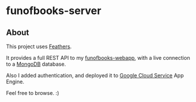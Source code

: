 # funofbooks-server

## About

This project uses [Feathers](http://feathersjs.com).

It provides a full REST API to my [funofbooks-webapp](https://github.com/lantos14/funofbooks-webapp), with a live connection to a [MongoDB](https://www.mongodb.com/) database.

Also I added authentication, and deployed it to [Google Cloud Service](https://cloud.google.com/appengine/) App Engine.

Feel free to browse. :)

